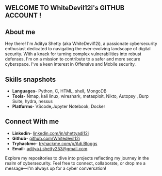 ## WELCOME TO WhiteDevil12i's GITHUB ACCOUNT !

## About me
Hey there! I'm Aditya Shetty (aka WhiteDevil12i), a passionate cybersecurity enthusiast dedicated to navigating the ever-evolving landscape of digital security. With a knack for turning complex vulnerabilities into robust defenses, I'm on a mission to contribute to a safer and more secure cyberspace. I've a keen interest in Offensive and Mobile security.

## Skills snapshots
- **Languages**- Python, C, HTML, shell, MongoDB
-  **Tools**- Nmap, kali linux, wireshark, metasploit, Nikto, Autopsy , Burp Suite, hydra, nessus
-  **Platforms**-  VScode,Jupyter Notebook, Docker
   

## Connect With me 
- **Linkedin**-  [linkedin.com/in/shettyadi12i](https://www.linkedin.com/in/shettyadi12i)
-  **Github**- [github.com/Whitedevil12i](https://github.com/WhiteDevil12i)
-  **Tryhackme**- [tryhackme.com/p/Adi.Bloggs](https://tryhackme.com/p/Adi.Bloggs)
-  **Email**- aditya.j.shetty253@gmail.com

Explore my repositories to dive into projects reflecting my journey in the realm of cybersecurity. Feel free to connect, collaborate, or drop me a message—I'm always up for a cyber conversation! 

